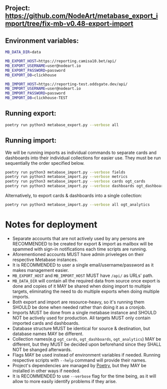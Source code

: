 ## Project: https://github.com/NodeArt/metabase_export_import/tree/fix-mb-v0.48-export-import

## Environment variables:
```sh
MB_DATA_DIR=data

MB_EXPORT_HOST=https://reporting.camisa10.bet/api/
MB_EXPORT_USERNAME=user@nodeart.io
MB_EXPORT_PASSWORD=password
MB_EXPORT_DB=clickhouse

MB_IMPORT_HOST=https://reporting-test.oddsgate.dev/api/
MB_IMPORT_USERNAME=user@nodeart.io
MB_IMPORT_PASSWORD=password
MB_IMPORT_DB=clickhouse-TEST
```

## Running export:
```sh
poetry run python3 metabase_export.py --verbose all
```

## Running import:
We will be running imports as individual commands to separate cards and
dashboards into their individual collections for easier use. They must be run
sequentially the order specified below.
```sh
poetry run python3 metabase_import.py --verbose fields
poetry run python3 metabase_import.py --verbose metrics
poetry run python3 metabase_import.py --verbose cards ogt_cards
poetry run python3 metabase_import.py --verbose dashboards ogt_dashboards
```

Alternatively, to export cards & dashboards into a single collection:
```sh
poetry run python3 metabase_import.py --verbose all ogt_analytics
```

# Notes for deployment

- Separate accounts that are not actively used by any persons are RECOMMENDED to
be created for export & import as mailbox will be spammed with sign-in
notifications each time scripts are running.
- Aforementioned accounts MUST have admin priveleges on their respective
Metabase instances.
- It is RECOMMENDED to user a single email/username/password as it makes
management easier.
- `MB_EXPORT_HOST` and `MB_IMPORT_HOST` MUST have `/api/` as URLs' path.
- `MB_DATA_DIR` will contain all the required data from source once export is
done and copies of it MAY be shared when doing import to multiple targets,
eliminating the need to do multiple exports when doing multiple imports.
- Both export and import are resource-heavy, so it's running them SHOULD be done
when needed rather than doing it as a cronjob.
- Imports MUST be done from a single metabase instance and SHOULD NOT be
actively used for production. All targets MUST only contain imported cards and
dashboards.
- Database structure MUST be identical for source & destination, but database
names MAY be different.
- Collection names(e.g `ogt_cards`, `ogt_dashboards`, `ogt_analytics`) MAY be
different, but they MUST be decided upon beforehand since they SHALL NOT be
shanged afterwards.
- Flags MAY be used instead of environment variables if needed. Running
respective scripts with `--help` command will provide their names.
- Project's dependencies are managed by [Poetry](https://python-poetry.org), but
they MAY be installed in other ways if needed.
- It is RECOMMENDED to use `--verbose` flag for the time being, as it will allow
to more easily identify problems if they arise.
